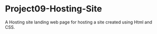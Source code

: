 # Project09-Hosting-Site
A Hosting site landing web page for hosting a site created using Html and CSS.
